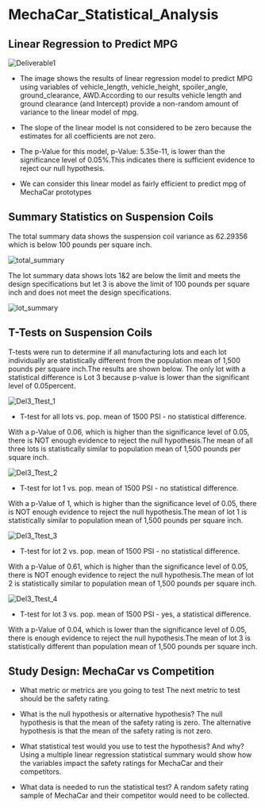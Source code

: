 # MechaCar_Statistical_Analysis
## Linear Regression to Predict MPG

![Deliverable1](https://user-images.githubusercontent.com/76926148/204196092-3651c4fd-7079-4001-a271-12a8c29c0ba5.PNG)

* The image shows the results of linear regression model to predict MPG using variables of vehicle_length, vehicle_height, spoiler_angle, ground_clearance, AWD.According to our results vehicle length and ground clearance (and Intercept) provide a non-random amount of variance to the linear model of mpg.

* The slope of the linear model is not considered to be zero because the estimates for all coefficients are not zero.

* The p-Value for this model, p-Value: 5.35e-11, is lower than the significance level of 0.05%.This indicates there is sufficient evidence to reject our null hypothesis.

* We can consider this linear model as fairly efficient to predict mpg of MechaCar prototypes


## Summary Statistics on Suspension Coils

The total summary data shows the suspension coil variance as 62.29356 which is below 100 pounds per square inch.

 ![total_summary](https://user-images.githubusercontent.com/76926148/204196131-00c91244-8e04-4df8-8c3a-a4545c0406d1.PNG)

 
The lot summary data shows lots 1&2 are below the limit and meets the design specifications but let 3 is above the limit of 100 pounds per square inch and does not meet the design specifications.

 ![lot_summary](https://user-images.githubusercontent.com/76926148/204196148-17efd753-643e-4575-9bb9-19a3b27d3fb0.PNG)

 
## T-Tests on Suspension Coils

T-tests were run to determine if all manufacturing lots and each lot individually are statistically different from the population mean of 1,500 pounds per square inch.The results are shown below. The only lot with a statistical difference is Lot 3 because p-value is lower than the significant level of 0.05percent.

![Del3_Ttest_1](https://user-images.githubusercontent.com/76926148/204196201-9db1d82c-7d03-434f-a7c7-f01471ade053.PNG)

* T-test for all lots vs. pop. mean of 1500 PSI - no statistical difference.

With a p-Value of 0.06, which is higher than the significance level of 0.05, there is NOT enough evidence to reject the null hypothesis.The mean of all three lots is statistically similar to population mean of 1,500 pounds per square inch.

![Del3_Ttest_2](https://user-images.githubusercontent.com/76926148/204196258-833e3622-4220-410c-895d-00b510023035.PNG)

* T-test for lot 1 vs. pop. mean of 1500 PSI - no statistical difference.

With a p-Value of 1, which is higher than the significance level of 0.05, there is NOT enough evidence to reject the null hypothesis.The mean of lot 1 is statistically similar to population mean of 1,500 pounds per square inch.

![Del3_Ttest_3](https://user-images.githubusercontent.com/76926148/204196318-36d26094-2313-41d0-9f8a-cde43b2ac20a.PNG)

* T-test for lot 2 vs. pop. mean of 1500 PSI - no statistical difference.

With a p-Value of 0.61, which is higher than the significance level of 0.05, there is NOT enough evidence to reject the null hypothesis.The mean of lot 2 is statistically similar to population mean of 1,500 pounds per square inch.

![Del3_Ttest_4](https://user-images.githubusercontent.com/76926148/204196346-8a6b6195-eddf-494a-af2f-cb143146d91c.PNG)

* T-test for lot 3 vs. pop. mean of 1500 PSI - yes, a statistical difference.

With a p-Value of 0.04, which is lower than the significance level of 0.05, there is enough evidence to reject the null hypothesis.The mean of lot 3 is statistically different than population mean of 1,500 pounds per square inch.

## Study Design: MechaCar vs Competition

* What metric or metrics are you going to test
  The next metric to test should be the safety rating.

* What is the null hypothesis or alternative hypothesis?
  The null hypothesis is that the mean of the safety rating is zero. 
  The alternative hypothesis is that the mean of the safety rating is not zero.

* What statistical test would you use to test the hypothesis? And why?
  Using a multiple linear regression statistical summary would show how the variables impact the safety ratings for MechaCar   and their competitors.

* What data is needed to run the statistical test?
  A random safety rating sample of MechaCar and their competitor would need to be collected.



